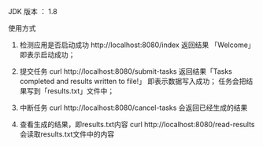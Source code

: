 JDK 版本 ： 1.8

使用方式

1. 检测应用是否启动成功
http://localhost:8080/index
返回结果 「Welcome」 即表示启动成功；

2. 提交任务
curl http://localhost:8080/submit-tasks
返回结果「Tasks completed and results written to file!」 即表示数据写入成功；
任务会把结果写到「results.txt」文件中；

3. 中断任务
curl http://localhost:8080/cancel-tasks
会返回已经生成的结果

4. 查看生成的结果，即results.txt内容
curl http://localhost:8080/read-results
会读取results.txt文件中的内容
